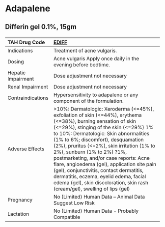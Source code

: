 # Adapalene

## Differin gel 0.1%, 15gm

##### 

| TAH Drug Code      | [EDIFF](https://www.tahsda.org.tw/drugs/hissearch.php?drug_code=EDIFF)                                                                                                                                                                                                                                                                                                                                                                                                                                                                                                       |
|:-------------------|:-----------------------------------------------------------------------------------------------------------------------------------------------------------------------------------------------------------------------------------------------------------------------------------------------------------------------------------------------------------------------------------------------------------------------------------------------------------------------------------------------------------------------------------------------------------------------------|
| Indications        | Treatment of acne vulgaris.                                                                                                                                                                                                                                                                                                                                                                                                                                                                                                                                                  |
| Dosing             | Acne vulgaris Apply once daily in the evening before bedtime.                                                                                                                                                                                                                                                                                                                                                                                                                                                                                                                |
| Hepatic Impairment | Dose adjustment not necessary                                                                                                                                                                                                                                                                                                                                                                                                                                                                                                                                                |
| Renal Impairment   | Dose adjustment not necessary                                                                                                                                                                                                                                                                                                                                                                                                                                                                                                                                                |
| Contraindications  | Hypersensitivity to adapalene or any component of the formulation.                                                                                                                                                                                                                                                                                                                                                                                                                                                                                                           |
| Adverse Effects    | >10%: Dermatologic: Xeroderma (<=45%), exfoliation of skin (<=44%), erythema (<=38%), burning sensation of skin (<=29%), stinging of the skin (<=29%) 1% to 10%: Dermatologic: Skin abnormalities (1% to 6%; discomfort), desquamation (2%), pruritus (<=2%), skin irritation (1% to 2%), sunburn (1% to 2%) ?1%, postmarketing, and/or case reports: Acne flare, angioedema (gel), application site pain (gel), conjunctivitis, contact dermatitis, dermatitis, eczema, eyelid edema, facial edema (gel), skin discoloration, skin rash (cream/gel), swelling of lips (gel) |
| Pregnancy          | No (Limited) Human Data – Animal Data Suggest Low Risk                                                                                                                                                                                                                                                                                                                                                                                                                                                                                                                       |
| Lactation          | No (Limited) Human Data - Probably Compatible                                                                                                                                                                                                                                                                                                                                                                                                                                                                                                                                |


